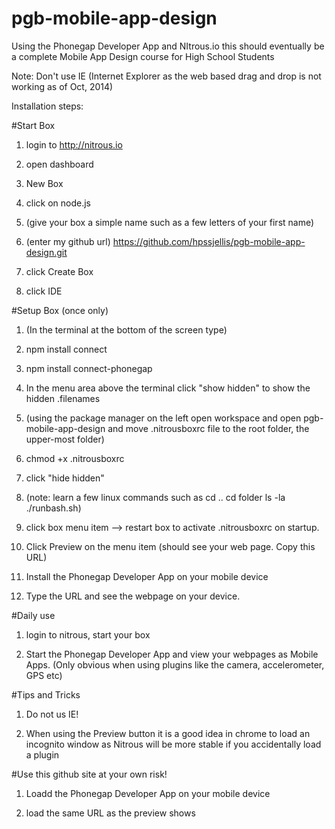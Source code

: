 pgb-mobile-app-design
=====================

Using the Phonegap Developer App and NItrous.io this should eventually be a complete Mobile App Design course for High School Students


Note: Don't use IE (Internet Explorer as the web based drag and drop is not working as of Oct, 2014)



Installation steps:

#Start Box

1. login to http://nitrous.io


1. open dashboard


1. New Box


1. click on node.js


1. (give your box a simple name such as a few letters of your first name)


1. (enter my github url)    https://github.com/hpssjellis/pgb-mobile-app-design.git


1. click Create Box


1. click IDE


#Setup Box (once only)

1. (In the terminal at the bottom of the screen type)


1.  npm install connect
  

1.  npm install connect-phonegap
  

1. In the menu area above the terminal click "show hidden" to show the hidden .filenames


1.  (using the package manager on the left open workspace and open pgb-mobile-app-design and move .nitrousboxrc file to the root folder, the upper-most folder)
 

1.  chmod +x .nitrousboxrc
 

1. click "hide hidden"


1.  (note: learn a few linux commands such as cd ..     cd folder     ls -la   ./runbash.sh)


1. click box menu item --> restart box to activate .nitrousboxrc on startup. 
 

1. Click Preview on the menu item (should see your web page. Copy this URL)


1. Install the Phonegap Developer App on your mobile device


1. Type the URL and see the webpage on your device.


#Daily use


1.  login to nitrous, start your box


1.  Start the Phonegap Developer App and view your webpages as Mobile Apps. (Only obvious when using plugins like the camera, accelerometer, GPS etc)
  



#Tips and Tricks

1. Do not us IE!

1. When using the Preview button it is a good idea in chrome to load an incognito window as Nitrous will be more stable if you accidentally load a plugin
 
















#Use this github site at your own risk!











  

1.  Loadd the Phonegap Developer App on your mobile device


1.  load the same URL as the preview shows


